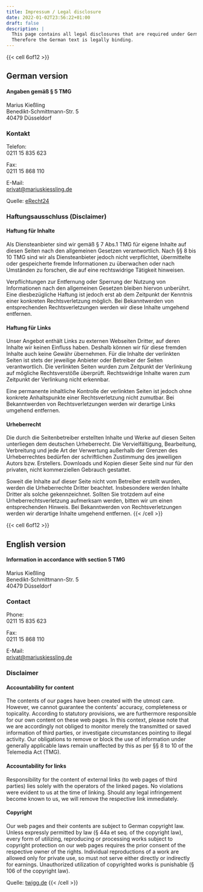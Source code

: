 ```yaml
---
title: Impressum / Legal disclosure
date: 2022-01-02T23:56:22+01:00
draft: false
description: |
  This page contains all legal disclosures that are required under German law.
  Therefore the German text is legally binding.
---
```


{{< cell 6of12 >}}
## German version

#### Angaben gemäß § 5 TMG

Marius Kießling  
Benedikt-Schmittmann-Str. 5  
40479 Düsseldorf

### Kontakt

Telefon:  
0211 15 835 623

Fax:  
0211 15 868 110

E-Mail:  
privat@mariuskiessling.de

Quelle: [eRecht24](https://www.e-recht24.de/)

### Haftungsausschluss (Disclaimer)

#### Haftung für Inhalte

Als Diensteanbieter sind wir gemäß § 7 Abs.1 TMG für eigene Inhalte auf diesen
Seiten nach den allgemeinen Gesetzen verantwortlich. Nach §§ 8 bis 10 TMG sind
wir als Diensteanbieter jedoch nicht verpflichtet, übermittelte oder
gespeicherte fremde Informationen zu überwachen oder nach Umständen zu
forschen, die auf eine rechtswidrige Tätigkeit hinweisen.

Verpflichtungen zur Entfernung oder Sperrung der Nutzung von Informationen nach
den allgemeinen Gesetzen bleiben hiervon unberührt. Eine diesbezügliche Haftung
ist jedoch erst ab dem Zeitpunkt der Kenntnis einer konkreten Rechtsverletzung
möglich. Bei Bekanntwerden von entsprechenden Rechtsverletzungen werden wir
diese Inhalte umgehend entfernen.

#### Haftung für Links

Unser Angebot enthält Links zu externen Webseiten Dritter, auf deren Inhalte
wir keinen Einfluss haben. Deshalb können wir für diese fremden Inhalte auch
keine Gewähr übernehmen. Für die Inhalte der verlinkten Seiten ist stets der
jeweilige Anbieter oder Betreiber der Seiten verantwortlich. Die verlinkten
Seiten wurden zum Zeitpunkt der Verlinkung auf mögliche Rechtsverstöße
überprüft. Rechtswidrige Inhalte waren zum Zeitpunkt der Verlinkung nicht
erkennbar.

Eine permanente inhaltliche Kontrolle der verlinkten Seiten ist jedoch ohne
konkrete Anhaltspunkte einer Rechtsverletzung nicht zumutbar. Bei Bekanntwerden
von Rechtsverletzungen werden wir derartige Links umgehend entfernen.

#### Urheberrecht

Die durch die Seitenbetreiber erstellten Inhalte und Werke auf diesen Seiten
unterliegen dem deutschen Urheberrecht. Die Vervielfältigung, Bearbeitung,
Verbreitung und jede Art der Verwertung außerhalb der Grenzen des
Urheberrechtes bedürfen der schriftlichen Zustimmung des jeweiligen Autors bzw.
Erstellers. Downloads und Kopien dieser Seite sind nur für den privaten, nicht
kommerziellen Gebrauch gestattet.

Soweit die Inhalte auf dieser Seite nicht vom Betreiber erstellt wurden, werden
die Urheberrechte Dritter beachtet. Insbesondere werden Inhalte Dritter als
solche gekennzeichnet. Sollten Sie trotzdem auf eine Urheberrechtsverletzung
aufmerksam werden, bitten wir um einen entsprechenden Hinweis. Bei
Bekanntwerden von Rechtsverletzungen werden wir derartige Inhalte umgehend
entfernen.
{{< /cell >}}

{{< cell 6of12 >}}
## English version

#### Information in accordance with section 5 TMG

Marius Kießling  
Benedikt-Schmittmann-Str. 5  
40479 Düsseldorf

### Contact

Phone:  
0211 15 835 623

Fax:  
0211 15 868 110

E-Mail:  
privat@mariuskiessling.de

### Disclaimer

#### Accountability for content

The contents of our pages have been created with the utmost care. However, we
cannot guarantee the contents' accuracy, completeness or topicality. According
to statutory provisions, we are furthermore responsible for our own content on
these web pages. In this context, please note that we are accordingly not
obliged to monitor merely the transmitted or saved information of third
parties, or investigate circumstances pointing to illegal activity. Our
obligations to remove or block the use of information under generally
applicable laws remain unaffected by this as per §§ 8 to 10 of the Telemedia
Act (TMG).

#### Accountability for links
Responsibility for the content of external links (to web pages of third
parties) lies solely with the operators of the linked pages. No violations were
evident to us at the time of linking. Should any legal infringement become
known to us, we will remove the respective link immediately.

#### Copyright
Our web pages and their contents are subject to German copyright law. Unless
expressly permitted by law (§ 44a et seq. of the copyright law), every form of
utilizing, reproducing or processing works subject to copyright protection on
our web pages requires the prior consent of the respective owner of the rights.
Individual reproductions of a work are allowed only for private use, so must
not serve either directly or indirectly for earnings. Unauthorized utilization
of copyrighted works is punishable (§ 106 of the copyright law).

Quelle: [twigg.de](https://www.twigg.de/haftungsausschlussimpressumenglisch.htm)
{{< /cell >}}
